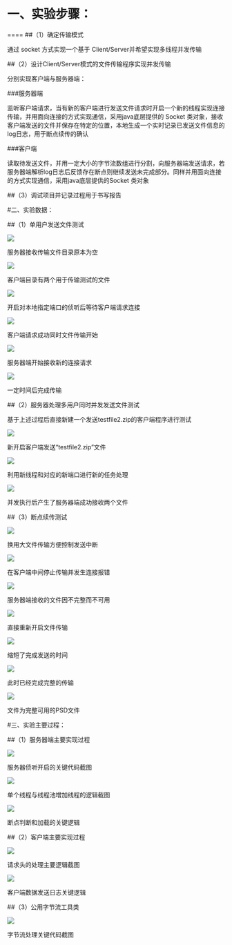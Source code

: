 # 一、实验步骤：
====
##（1）确定传输模式

通过 socket 方式实现一个基于 Client/Server并希望实现多线程并发传输

##（2）设计Client/Server模式的文件传输程序实现并发传输

分别实现客户端与服务器端：

###服务器端

​	监听客户端请求，当有新的客户端进行发送文件请求时开启一个新的线程实现连接传输，并用面向连接的方式实现通信，采用java底层提供的
Socket
​	类对象，接收客户端发送的文件并保存在特定的位置，本地生成一个实时记录已发送文件信息的log日志，用于断点续传的确认

###客户端

​	读取待发送文件，并用一定大小的字节流数组进行分割，向服务器端发送请求，若服务器端解析log日志后反馈存在断点则继续发送未完成部分。同样并用面向连接的方式实现通信，采用java底层提供的Socket 类对象

##（3）调试项目并记录过程用于书写报告

#二、实验数据：

##（1）单用户发送文件测试

![](media/0abdb1d90cf3a110fe545aa56ed1b77e.png)

服务器接收传输文件目录原本为空

![](media/2986718c4ca1965ab6379a1aad117e92.png)

客户端目录有两个用于传输测试的文件

![](media/8c791563cd0574ae807e7ecec9ae3893.png)

开启对本地指定端口的侦听后等待客户端请求连接

![](media/412f59a55e234127c5407a8af5d4e761.png)

客户端请求成功同时文件传输开始

![](media/640b41a951162b18216cef965df16741.png)

服务器端开始接收新的连接请求

![](media/dd83ef3751d78162a606d4905f49f125.png)

一定时间后完成传输

##（2）服务器处理多用户同时并发发送文件测试

基于上述过程后直接新建一个发送testfile2.zip的客户端程序进行测试

![](media/7a3e8ee95c85547b7f67c533250e1467.png)

新开启客户端发送“testfile2.zip”文件

![](media/dbd8711395f48129adb884dae325a331.png)

利用新线程和对应的新端口进行新的任务处理

![](media/273233a0cf391180a46b8739e0a99153.png)

并发执行后产生了服务器端成功接收两个文件

##（3）断点续传测试

![](media/121fd666db67d222e86a43435b6b71bc.png)

换用大文件传输方便控制发送中断

![](media/add0c5b76752b143ad3d3578350c02c1.png)

在客户端中间停止传输并发生连接报错

![](media/a110a5edd8b0e8b456c775ae04d035a2.png)

服务器端接收的文件因不完整而不可用

![](media/b1e3b242c68d1da244afe6fc9658f62c.png)

直接重新开启文件传输

![](media/7afddad30cbf7fd58959a5ffd1127dd7.png)

缩短了完成发送的时间

![](media/9a9e3a5658305488a82d6bf54d6da526.png)

此时已经完成完整的传输

![](media/4ba51be88a1f4d2b767778dba91d8843.png)

文件为完整可用的PSD文件

#三、实验主要过程：

##（1）服务器端主要实现过程

![](media/fd19dac9f7d5d9c5a542f69aa8707f7a.png)

服务器侦听开启的关键代码截图

![](media/dda0644b8210492c802891cfe0645f14.png)

单个线程与线程池增加线程的逻辑截图

![](media/28fee1c606e2bb47c98955f78c558e90.png)

断点判断和加载的关键逻辑

##（2）客户端主要实现过程

![](media/57e11e2b985843c1799d0ee8e8fbd4e9.png)

请求头的处理主要逻辑截图

![](media/cda351d748a42b720be991549abf8714.png)

客户端数据发送日志关键逻辑

##（3）公用字节流工具类

![](media/2d3000ab969a1179c2e8ab3e2b2fec27.png)

字节流处理关键代码截图

